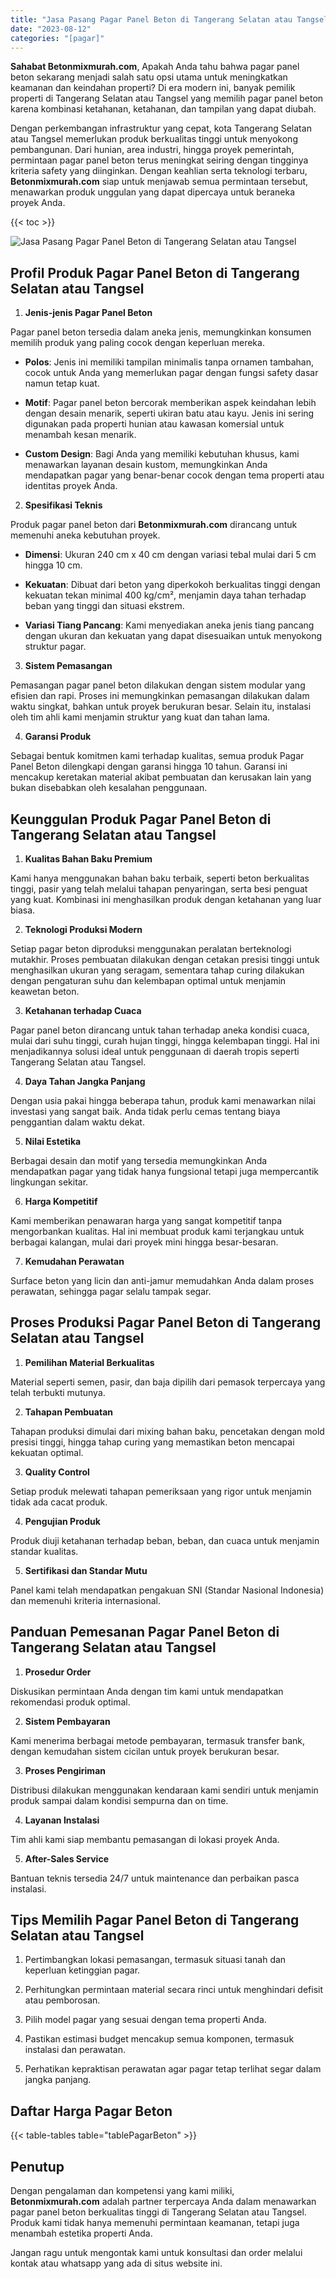 ```yaml
---
title: "Jasa Pasang Pagar Panel Beton di Tangerang Selatan atau Tangsel"
date: "2023-08-12"
categories: "[pagar]"
---
```


**Sahabat Betonmixmurah.com**, Apakah Anda tahu bahwa pagar panel beton sekarang menjadi salah satu opsi utama untuk meningkatkan keamanan dan keindahan properti? Di era modern ini, banyak pemilik properti di Tangerang Selatan atau Tangsel yang memilih pagar panel beton karena kombinasi ketahanan, ketahanan, dan tampilan yang dapat diubah.  

Dengan perkembangan infrastruktur yang cepat, kota Tangerang Selatan atau Tangsel memerlukan produk berkualitas tinggi untuk menyokong pembangunan. Dari hunian, area industri, hingga proyek pemerintah, permintaan pagar panel beton terus meningkat seiring dengan tingginya kriteria safety yang diinginkan. Dengan keahlian serta teknologi terbaru, **Betonmixmurah.com** siap untuk menjawab semua permintaan tersebut, menawarkan produk unggulan yang dapat dipercaya untuk beraneka proyek Anda.

{{< toc >}}

![Jasa Pasang Pagar Panel Beton di Tangerang Selatan atau Tangsel](/images/pagar/pagar-beton-02.jpg)

## Profil Produk Pagar Panel Beton di Tangerang Selatan atau Tangsel

1. **Jenis-jenis Pagar Panel Beton**  

Pagar panel beton tersedia dalam aneka jenis, memungkinkan konsumen memilih produk yang paling cocok dengan keperluan mereka.  

- **Polos**: Jenis ini memiliki tampilan minimalis tanpa ornamen tambahan, cocok untuk Anda yang memerlukan pagar dengan fungsi safety dasar namun tetap kuat.  

- **Motif**: Pagar panel beton bercorak memberikan aspek keindahan lebih dengan desain menarik, seperti ukiran batu atau kayu. Jenis ini sering digunakan pada properti hunian atau kawasan komersial untuk menambah kesan menarik.  

- **Custom Design**: Bagi Anda yang memiliki kebutuhan khusus, kami menawarkan layanan desain kustom, memungkinkan Anda mendapatkan pagar yang benar-benar cocok dengan tema properti atau identitas proyek Anda.  

2. **Spesifikasi Teknis**  

Produk pagar panel beton dari **Betonmixmurah.com** dirancang untuk memenuhi aneka kebutuhan proyek.  

- **Dimensi**: Ukuran 240 cm x 40 cm dengan variasi tebal mulai dari 5 cm hingga 10 cm.  

- **Kekuatan**: Dibuat dari beton yang diperkokoh berkualitas tinggi dengan kekuatan tekan minimal 400 kg/cm², menjamin daya tahan terhadap beban yang tinggi dan situasi ekstrem.  

- **Variasi Tiang Pancang**: Kami menyediakan aneka jenis tiang pancang dengan ukuran dan kekuatan yang dapat disesuaikan untuk menyokong struktur pagar.  

3. **Sistem Pemasangan**  

Pemasangan pagar panel beton dilakukan dengan sistem modular yang efisien dan rapi. Proses ini memungkinkan pemasangan dilakukan dalam waktu singkat, bahkan untuk proyek berukuran besar. Selain itu, instalasi oleh tim ahli kami menjamin struktur yang kuat dan tahan lama.  

4. **Garansi Produk**  

Sebagai bentuk komitmen kami terhadap kualitas, semua produk Pagar Panel Beton dilengkapi dengan garansi hingga 10 tahun. Garansi ini mencakup keretakan material akibat pembuatan dan kerusakan lain yang bukan disebabkan oleh kesalahan penggunaan.

## Keunggulan Produk Pagar Panel Beton di Tangerang Selatan atau Tangsel 

1. **Kualitas Bahan Baku Premium**  

Kami hanya menggunakan bahan baku terbaik, seperti beton berkualitas tinggi, pasir yang telah melalui tahapan penyaringan, serta besi penguat yang kuat. Kombinasi ini menghasilkan produk dengan ketahanan yang luar biasa.  

2. **Teknologi Produksi Modern**  

Setiap pagar beton diproduksi menggunakan peralatan berteknologi mutakhir. Proses pembuatan dilakukan dengan cetakan presisi tinggi untuk menghasilkan ukuran yang seragam, sementara tahap curing dilakukan dengan pengaturan suhu dan kelembapan optimal untuk menjamin keawetan beton.  

3. **Ketahanan terhadap Cuaca**  

Pagar panel beton dirancang untuk tahan terhadap aneka kondisi cuaca, mulai dari suhu tinggi, curah hujan tinggi, hingga kelembapan tinggi. Hal ini menjadikannya solusi ideal untuk penggunaan di daerah tropis seperti Tangerang Selatan atau Tangsel.  

4. **Daya Tahan Jangka Panjang**  

Dengan usia pakai hingga beberapa tahun, produk kami menawarkan nilai investasi yang sangat baik. Anda tidak perlu cemas tentang biaya penggantian dalam waktu dekat.  

5. **Nilai Estetika**  

Berbagai desain dan motif yang tersedia memungkinkan Anda mendapatkan pagar yang tidak hanya fungsional tetapi juga mempercantik lingkungan sekitar.  

6. **Harga Kompetitif**  

Kami memberikan penawaran harga yang sangat kompetitif tanpa mengorbankan kualitas. Hal ini membuat produk kami terjangkau untuk berbagai kalangan, mulai dari proyek mini hingga besar-besaran.  

7. **Kemudahan Perawatan**  

Surface beton yang licin dan anti-jamur memudahkan Anda dalam proses perawatan, sehingga pagar selalu tampak segar.

## Proses Produksi Pagar Panel Beton di Tangerang Selatan atau Tangsel

1. **Pemilihan Material Berkualitas**  

Material seperti semen, pasir, dan baja dipilih dari pemasok terpercaya yang telah terbukti mutunya.

2. **Tahapan Pembuatan**  

Tahapan produksi dimulai dari mixing bahan baku, pencetakan dengan mold presisi tinggi, hingga tahap curing yang memastikan beton mencapai kekuatan optimal.

3. **Quality Control**  

Setiap produk melewati tahapan pemeriksaan yang rigor untuk menjamin tidak ada cacat produk.

4. **Pengujian Produk**  

Produk diuji ketahanan terhadap beban, beban, dan cuaca untuk menjamin standar kualitas.

5. **Sertifikasi dan Standar Mutu**  

Panel kami telah mendapatkan pengakuan SNI (Standar Nasional Indonesia) dan memenuhi kriteria internasional.

## Panduan Pemesanan Pagar Panel Beton di Tangerang Selatan atau Tangsel

1. **Prosedur Order**  

Diskusikan permintaan Anda dengan tim kami untuk mendapatkan rekomendasi produk optimal.

2. **Sistem Pembayaran**  

Kami menerima berbagai metode pembayaran, termasuk transfer bank, dengan kemudahan sistem cicilan untuk proyek berukuran besar.

3. **Proses Pengiriman**  

Distribusi dilakukan menggunakan kendaraan kami sendiri untuk menjamin produk sampai dalam kondisi sempurna dan on time.

4. **Layanan Instalasi**  

Tim ahli kami siap membantu pemasangan di lokasi proyek Anda.

5. **After-Sales Service**  

Bantuan teknis tersedia 24/7 untuk maintenance dan perbaikan pasca instalasi.

## Tips Memilih Pagar Panel Beton di Tangerang Selatan atau Tangsel

1. Pertimbangkan lokasi pemasangan, termasuk situasi tanah dan keperluan ketinggian pagar.  

2. Perhitungkan permintaan material secara rinci untuk menghindari defisit atau pemborosan.  

3. Pilih model pagar yang sesuai dengan tema properti Anda.  

4. Pastikan estimasi budget mencakup semua komponen, termasuk instalasi dan perawatan.  

5. Perhatikan kepraktisan perawatan agar pagar tetap terlihat segar dalam jangka panjang.

## Daftar Harga Pagar Beton

{{< table-tables table="tablePagarBeton" >}}

## Penutup

Dengan pengalaman dan kompetensi yang kami miliki, **Betonmixmurah.com** adalah partner terpercaya Anda dalam menawarkan pagar panel beton berkualitas tinggi di Tangerang Selatan atau Tangsel. Produk kami tidak hanya memenuhi permintaan keamanan, tetapi juga menambah estetika properti Anda.  

Jangan ragu untuk mengontak kami untuk konsultasi dan order melalui kontak atau whatsapp yang ada di situs website ini.